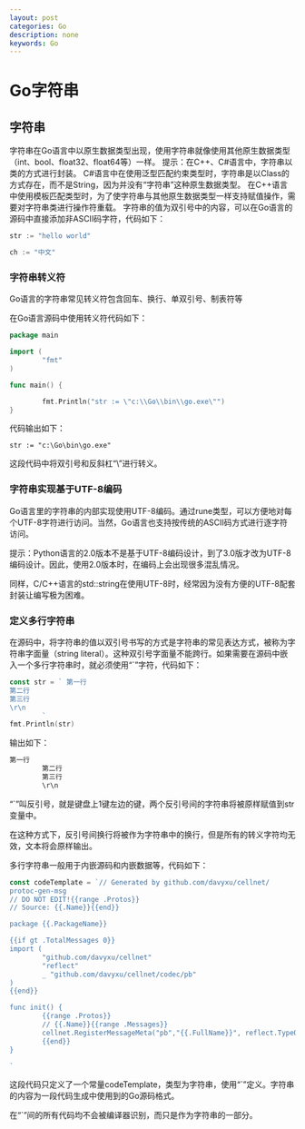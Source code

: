 ```yaml
---
layout: post
categories: Go
description: none
keywords: Go
---
```

# Go字符串

## 字符串
字符串在Go语言中以原生数据类型出现，使用字符串就像使用其他原生数据类型（int、bool、float32、float64等）一样。
提示：在C++、C#语言中，字符串以类的方式进行封装。
C#语言中在使用泛型匹配约束类型时，字符串是以Class的方式存在，而不是String，因为并没有“字符串”这种原生数据类型。
在C++语言中使用模板匹配类型时，为了使字符串与其他原生数据类型一样支持赋值操作，需要对字符串类进行操作符重载。
字符串的值为双引号中的内容，可以在Go语言的源码中直接添加非ASCII码字符，代码如下：
```go
str := "hello world"

ch := "中文"
```
### 字符串转义符
Go语言的字符串常见转义符包含回车、换行、单双引号、制表符等

在Go语言源码中使用转义符代码如下：
```go
package main

import (
        "fmt"
)

func main() {

        fmt.Println("str := \"c:\\Go\\bin\\go.exe\"")
}
```
代码输出如下：
```
str := "c:\Go\bin\go.exe"
```
这段代码中将双引号和反斜杠“\”进行转义。

### 字符串实现基于UTF-8编码
Go语言里的字符串的内部实现使用UTF-8编码。通过rune类型，可以方便地对每个UTF-8字符进行访问。当然，Go语言也支持按传统的ASCII码方式进行逐字符访问。

提示：Python语言的2.0版本不是基于UTF-8编码设计，到了3.0版才改为UTF-8编码设计。因此，使用2.0版本时，在编码上会出现很多混乱情况。

同样，C/C++语言的std::string在使用UTF-8时，经常因为没有方便的UTF-8配套封装让编写极为困难。

### 定义多行字符串
在源码中，将字符串的值以双引号书写的方式是字符串的常见表达方式，被称为字符串字面量（string literal）。这种双引号字面量不能跨行。如果需要在源码中嵌入一个多行字符串时，就必须使用“`”字符，代码如下：
```go
const str = ` 第一行
第二行
第三行
\r\n
        `
fmt.Println(str)
```
输出如下：
```go
第一行
        第二行
        第三行
        \r\n
```
“`”叫反引号，就是键盘上1键左边的键，两个反引号间的字符串将被原样赋值到str变量中。

在这种方式下，反引号间换行将被作为字符串中的换行，但是所有的转义字符均无效，文本将会原样输出。

多行字符串一般用于内嵌源码和内嵌数据等，代码如下：
```go
const codeTemplate = `// Generated by github.com/davyxu/cellnet/ 
protoc-gen-msg
// DO NOT EDIT!{{range .Protos}}
// Source: {{.Name}}{{end}}

package {{.PackageName}}

{{if gt .TotalMessages 0}}
import (
        "github.com/davyxu/cellnet"
        "reflect"
        _ "github.com/davyxu/cellnet/codec/pb"
)
{{end}}

func init() {
        {{range .Protos}}
        // {{.Name}}{{range .Messages}}
        cellnet.RegisterMessageMeta("pb","{{.FullName}}", reflect.TypeOf((*{{.Name}})(nil)).Elem(), {{.MsgID}})        {{end}}
        {{end}}
}

`
```
这段代码只定义了一个常量codeTemplate，类型为字符串，使用“`”定义。字符串的内容为一段代码生成中使用到的Go源码格式。

在“`”间的所有代码均不会被编译器识别，而只是作为字符串的一部分。









